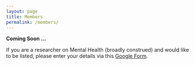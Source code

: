 ```yaml
---
layout: page
title: Members
permalink: /members/
---
```


**Coming Soon ...**

If you are a researcher on Mental Health (broadly construed) and would like to be listed, please enter your details via this
<a href="https://forms.gle/VsP4cMnh2SWxSjcq8" target="_blank" rel="noopener noreferrer">Google Form</a>.
